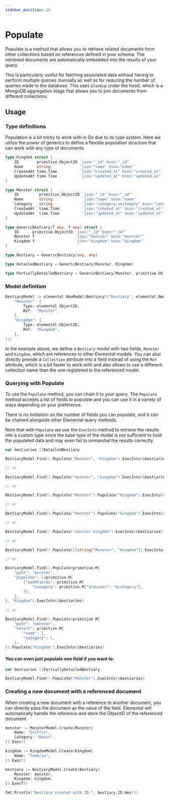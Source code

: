 ```yaml
---
sidebar_position: 26
---
```


# Populate

Populate is a method that allows you to retrieve related documents from other collections based on references defined in your schema. The retrieved documents are automatically embedded into the results of your query.

This is particularly useful for fetching associated data without having to perform multiple queries manually as well as for reducing the number of queries made to the database. This uses `$lookup` under the hood, which is a MongoDB aggregation stage that allows you to join documents from different collections.

## Usage

### Type definitions

Population is a bit tricky to work with in Go due to its type system. Here we utilize the power of generics to define a flexible population structure that can work with any type of documents.


```go
type Kingdom struct {
	ID        primitive.ObjectID `json:"_id" bson:"_id"`
	Name      string             `json:"name" bson:"name"`
	CreatedAt time.Time          `json:"created_at" bson:"created_at"`
	UpdatedAt time.Time          `json:"updated_at" bson:"updated_at"`
}

type Monster struct {
	ID         primitive.ObjectID `json:"_id" bson:"_id"`
	Name       string             `json:"name" bson:"name"`
	Category   string             `json:"category,omitempty" bson:"category,omitempty"`
	CreatedAt  time.Time          `json:"created_at" bson:"created_at"`
	UpdatedAt  time.Time          `json:"updated_at" bson:"updated_at"`
}

type GenericBestiary[T any, Y any] struct {
	ID      primitive.ObjectID `json:"_id" bson:"_id"`
	Monster T                  `json:"monster" bson:"monster"`
	Kingdom Y                  `json:"kingdom" bson:"kingdom"`
}

type Bestiary = GenericBestiary[any, any]

type DetailedBestiary = GenericBestiary[Monster, Kingdom]

type PartiallyDetailedBestiary = GenericBestiary[Monster, primitive.ObjectID]

```

### Model definition

```go
BestiaryModel := elemental.NewModel[Bestiary]("Bestiary", elemental.NewSchema(map[string]elemental.Field{
	"Monster": {
		Type: elemental.ObjectID,
		Ref:  "Monster",
	},
	"Kingdom": {
		Type: elemental.ObjectID,
		Ref:  "Kingdom",
	},
}))
```

In the example above, we define a `Bestiary` model with two fields, `Monster` and `Kingdom`, which are references to other Elemental models. You can also directly provide a `Collection` attribute into a field instead of using the `Ref` attribute, which is a bit faster to work with and also allows to use a different collection name than the one registered in the referenced model.


### Querying with Populate

To use the `Populate` method, you can chain it to your query. The `Populate` method accepts a list of fields to populate and you can use it in a variety of ways depending on your preference. 

There is no limitation on the number of fields you can populate, and it can be chained alongside other Elemental query methods.

Note that with `Populate` we use the `ExecInto` method to retrieve the results into a custom type since the base type of the model is not sufficient to hold the populated data and may even fail to unmarshal the results correctly.

```go
var bestiaries []DetailedBestiary

BestiaryModel.Find().Populate("Monster", "Kingdom").ExecInto(&bestiaries)

// or

BestiaryModel.Find().Populate("monster", "kingdom").ExecInto(&bestiaries)

// or

BestiaryModel.Find().Populate("Monster").Populate("Kingdom").ExecInto(&bestiaries)

// or

BestiaryModel.Find().Populate("monster").Populate("kingdom").ExecInto(&bestiaries)

// or

BestiaryModel.Find().Populate("monster kingdom").ExecInto(&bestiaries)

// or

BestiaryModel.Find().Populate([]string{"Monster", "Kingdom"}).ExecInto(&bestiaries)

// or

BestiaryModel.Find().Populate(primitive.M{
    "path": "monster",
    "pipeline": []primitive.M{
        {"$addFields": primitive.M{
            "category": primitive.M{"$toLower": "$category"},
        }},
    },
}, "Kingdom").ExecInto(&bestiaries)

// or

BestiaryModel.Find().Populate(primitive.M{
    "path": "monster",
    "select": primitive.M{
        "name": 1,
        "category": 1,
    },
}).Populate("Kingdom").ExecInto(&bestiaries)
```

#### You can even just populate one field if you want to:

```go
var bestiaries []PartiallyDetailedBestiary

BestiaryModel.Find().Populate("Monster").ExecInto(&bestiaries)
```

### Creating a new document with a referenced document

When creating a new document with a reference to another document, you can directly pass the document as the value of the field. Elemental will automatically handle the reference and store the ObjectID of the referenced document.

```go
monster := MonsterModel.Create(Monster{
    Name: "Griffin",
    Category: "Beast",
}).Exec()

kingdom := KingdomModel.Create(Kingdom{
    Name: "Temeria",
}).Exec()

bestiary := BestiaryModel.Create(Bestiary{
    Monster: monster,
    Kingdom: kingdom,
}).ExecT()

fmt.Println("Bestiary created with ID:", bestiary.ID.Hex())
```